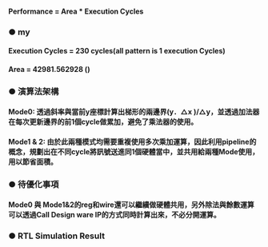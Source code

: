 #### Performance = Area * Execution Cycles  
### ● my   
#### Execution Cycles = 230 cycles(all pattern is 1 execution Cycles)  
#### Area =  42981.562928 ()
### ● 演算法架構  
#### Mode0: 透過斜率與當前y座標計算出梯形的兩邊界(y．△x )/△y，並透過加法器在每次更新邊界的前1個cycle做累加，避免了乘法器的使用。  
#### Mode1 & 2: 由於此兩種模式均需要重複使用多次乘加運算，因此利用pipeline的概念，規劃出在不同cycle將訊號送進同1個硬體當中，並共用給兩種Mode使用，用以節省面積。  
### ● 待優化事項  
#### Mode0 與 Mode1&2的reg和wire還可以繼續做硬體共用，另外除法與餘數運算可以透過Call Design ware IP的方式同時計算出來，不必分開運算。  
### ● RTL Simulation Result
